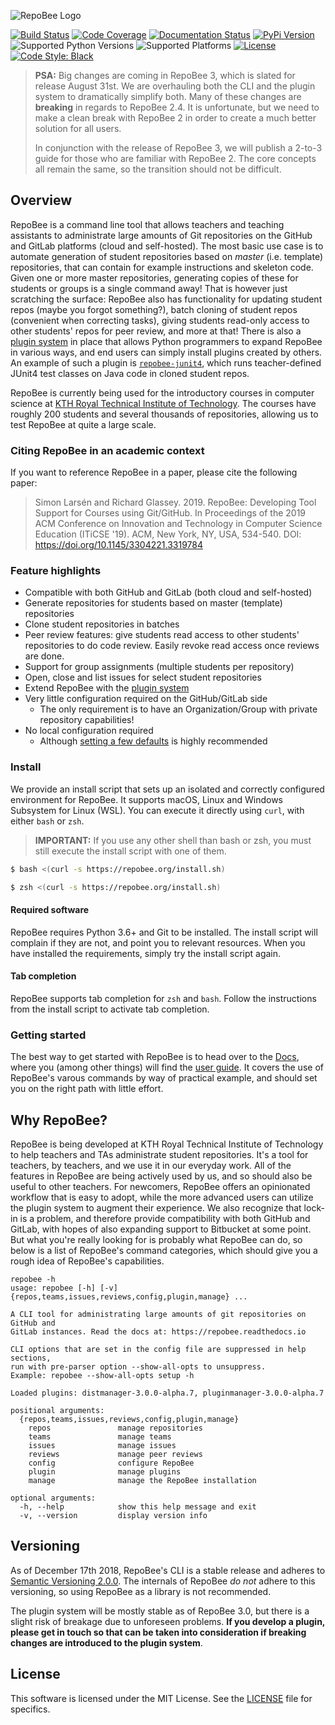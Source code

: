 ![RepoBee Logo](docs/images/RepoBee_large-black.png)

[![Build Status](https://travis-ci.com/repobee/repobee.svg)](https://travis-ci.com/repobee/repobee)
[![Code Coverage](https://codecov.io/gh/repobee/repobee/branch/master/graph/badge.svg)](https://codecov.io/gh/repobee/repobee)
[![Documentation Status](https://readthedocs.org/projects/repobee/badge/?version=stable)](http://repobee.readthedocs.io/en/stable/)
[![PyPi Version](https://badge.fury.io/py/repobee.svg)](https://badge.fury.io/py/repobee)
![Supported Python Versions](https://img.shields.io/badge/python-3.6%2C%203.7%2C%203.8-blue.svg)
![Supported Platforms](https://img.shields.io/badge/platforms-Linux%2C%20macOS-blue.svg)
[![License](https://img.shields.io/badge/license-MIT-blue.svg)](LICENSE)
[![Code Style: Black](https://img.shields.io/badge/code%20style-black-000000.svg)](https://github.com/ambv/black)

> **PSA:** Big changes are coming in RepoBee 3, which is slated for release
> August 31st. We are overhauling both the CLI and the plugin system to
> dramatically simplify both. Many of these changes are **breaking** in regards
> to RepoBee 2.4. It is unfortunate, but we need to make a clean break with
> RepoBee 2 in order to create a much better solution for all users.
>
> In conjunction with the release of RepoBee 3, we will publish a 2-to-3 guide
> for those who are familiar with RepoBee 2. The core concepts all remain the
> same, so the transition should not be difficult.

## Overview
RepoBee is a command line tool that allows teachers and teaching assistants
to administrate large amounts of Git repositories on the GitHub and GitLab
platforms (cloud and self-hosted). The most basic use case is to automate
generation of student repositories based on _master_ (i.e. template)
repositories, that can contain for example instructions and skeleton code. Given
one or more master repositories, generating copies of these for students or
groups is a single command away! That is however just scratching the surface:
RepoBee also has functionality for updating student repos (maybe you forgot
something?), batch cloning of student repos (convenient when correcting tasks),
giving students read-only access to other students' repos for peer review, and
more at that! There is also a [plugin
system](https://github.com/repobee/repobee-plug) in place that allows Python
programmers to expand RepoBee in various ways, and end users can simply install
plugins created by others. An example of such a plugin is
[`repobee-junit4`](https://github.com/repobee/repobee-junit4), which runs
teacher-defined JUnit4 test classes on Java code in cloned student repos.

RepoBee is currently being used for the introductory courses in computer science at
[KTH Royal Technical Institute of Technology](https://www.kth.se/en/eecs). The
courses have roughly 200 students and several thousands of repositories,
allowing us to test RepoBee at quite a large scale.

### Citing RepoBee in an academic context
If you want to reference RepoBee in a paper, please cite the following paper:

> Simon Larsén and Richard Glassey. 2019. RepoBee: Developing Tool Support for
> Courses using Git/GitHub. In Proceedings of the 2019 ACM Conference on
> Innovation and Technology in Computer Science Education (ITiCSE '19). ACM,
> New York, NY, USA, 534-540. DOI: https://doi.org/10.1145/3304221.3319784

### Feature highlights
* Compatible with both GitHub and GitLab (both cloud and self-hosted)
* Generate repositories for students based on master (template) repositories
* Clone student repositories in batches
* Peer review features: give students read access to other students'
  repositories to do code review. Easily revoke read access once reviews are
  done.
* Support for group assignments (multiple students per repository)
* Open, close and list issues for select student repositories
* Extend RepoBee with the
  [plugin system](https://repobee.readthedocs.io/en/stable/plugins.html)
* Very little configuration required on the GitHub/GitLab side
    - The only requirement is to have an Organization/Group with private repository
      capabilities!
* No local configuration required
    - Although [setting a few defaults](https://repobee.readthedocs.io/en/stable/configuration.html#configuration)
      is highly recommended

### Install
We provide an install script that sets up an isolated and correctly configured
environment for RepoBee. It supports macOS, Linux and Windows Subsystem for
Linux (WSL). You can execute it directly using `curl`, with either `bash` or
`zsh`.

> **IMPORTANT:** If you use any other shell than bash or zsh, you must still
> execute the install script with one of them.

```bash
$ bash <(curl -s https://repobee.org/install.sh)
```

```bash
$ zsh <(curl -s https://repobee.org/install.sh)
```

#### Required software
RepoBee requires Python 3.6+ and Git to be installed. The install script will
complain if they are not, and point you to relevant resources. When you have
installed the requirements, simply try the install script again.

#### Tab completion
RepoBee supports tab completion for `zsh` and `bash`. Follow the instructions
from the install script to activate tab completion.

### Getting started
The best way to get started with RepoBee is to head over to the
[Docs](https://repobee.readthedocs.io/en/stable/), where you (among other
things) will find the
[user guide](https://repobee.readthedocs.io/en/stable/userguide.html).
It covers the use of RepoBee's varous commands by way of practical example,
and should set you on the right path with little effort.

## Why RepoBee?
RepoBee is being developed at KTH Royal Technical Institute of Technology to
help teachers and TAs administrate student repositories. It's a tool for
teachers, by teachers, and we use it in our everyday work. All of the features
in RepoBee are being actively used by us, and so should also be useful to other
teachers.  For newcomers, RepoBee offers an opinionated workflow that is easy
to adopt, while the more advanced users can utilize the plugin system to
augment their experience. We also recognize that lock-in is a problem, and
therefore provide compatibility with both GitHub and GitLab, with hopes of also
expanding support to Bitbucket at some point. But what you're really looking
for is probably what RepoBee can do, so below is a list of RepoBee's command
categories, which should give you a rough idea of RepoBee's capabilities.

```
repobee -h
usage: repobee [-h] [-v] {repos,teams,issues,reviews,config,plugin,manage} ...

A CLI tool for administrating large amounts of git repositories on GitHub and
GitLab instances. Read the docs at: https://repobee.readthedocs.io

CLI options that are set in the config file are suppressed in help sections,
run with pre-parser option --show-all-opts to unsuppress.
Example: repobee --show-all-opts setup -h

Loaded plugins: distmanager-3.0.0-alpha.7, pluginmanager-3.0.0-alpha.7

positional arguments:
  {repos,teams,issues,reviews,config,plugin,manage}
    repos               manage repositories
    teams               manage teams
    issues              manage issues
    reviews             manage peer reviews
    config              configure RepoBee
    plugin              manage plugins
    manage              manage the RepoBee installation

optional arguments:
  -h, --help            show this help message and exit
  -v, --version         display version info
```

## Versioning
As of December 17th 2018, RepoBee's CLI is a stable release and adheres to
[Semantic Versioning 2.0.0](https://semver.org/spec/v2.0.0.html). The internals
of RepoBee _do not_ adhere to this versioning, so using RepoBee as a library
is not recommended.

The plugin system will be mostly stable as of RepoBee 3.0, but there is a
slight risk of breakage due to unforeseen problems. **If you develop a plugin,
please get in touch so that can be taken into consideration if breaking changes
are introduced to the plugin system**.

## License
This software is licensed under the MIT License. See the [LICENSE](LICENSE)
file for specifics.
